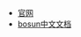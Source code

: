 
- [官网](https://bosun.org/)
- [bosun中文文档](https://polaris_wang.gitbooks.io/bosun/content/quick_start.html)